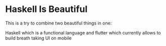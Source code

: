 # Haskell Is Beautiful

This is a try to combine two beautiful things in one:

Haskell which is a functional language
and
flutter which currently allows to build breath taking UI on mobile
